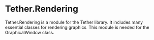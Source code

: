 # Tether.Rendering
Tether.Rendering is a module for the Tether library.
It includes many essential classes for rendering graphics.
This module is needed for the GraphicalWindow class.